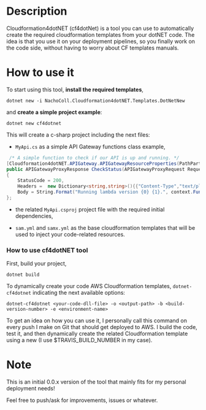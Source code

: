 # Description

Cloudformation4dotNET (cf4dotNet) is a tool you can use to automatically create the required cloudformation templates from your dotNET code. The idea is that you use it on your deployment pipelines, so you finally work on the code side, without having to worry about CF templates manuals.

# How to use it

To start using this tool, **install the required templates**,

```
dotnet new -i NachoColl.Cloudformation4dotNET.Templates.DotNetNew
```

and **create a simple project example**:

```
dotnet new cf4dotnet
```

This will create a c-sharp project including the next files:

- ```MyApi.cs``` as a simple API Gateway functions class example,

```csharp
 /* A simple function to check if our API is up and running. */
[Cloudformation4dotNET.APIGateway.APIGatewayResourceProperties(PathPart:"utils/status")]
public APIGatewayProxyResponse CheckStatus(APIGatewayProxyRequest Request, ILambdaContext context) => new APIGatewayProxyResponse
{
    StatusCode = 200,
    Headers =  new Dictionary<string,string>(){{"Content-Type","text/plain"}},
    Body = String.Format("Running lambda version {0} {1}.", context.FunctionVersion, JsonConvert.SerializeObject(Request?.StageVariables))
};
```

- the related ```MyApi.csproj``` project file with the required initial dependencies,

- ```sam.yml``` and ```samx.yml``` as the base cloudformation templates that will be used to inject your code-related resources.

### How to use cf4dotNET tool

First, build your project,

```
dotnet build
```

To dynamically create your code AWS Cloudformation templates, ```dotnet-cf4dotnet``` indicating the next available options:

```
dotnet-cf4dotnet <your-code-dll-file> -o <output-path> -b <build-version-number> -e <environment-name>
```
To get an idea on how you can use it, I personally call this command on every push I make on Git that should get deployed to AWS. I build the code, test it, and then dynamically create the related Cloudformation template using a new <build-version> (I use $TRAVIS_BUILD_NUMBER in my case).

# Note

This is an initial 0.0.x version of the tool that mainly fits for my personal deployment needs!

Feel free to push/ask for improvements, issues or whatever.


